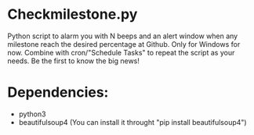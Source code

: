 # Checkmilestone.py
Python script to alarm you with N beeps and an alert window when any milestone reach the desired percentage at Github. Only for Windows for now. Combine with cron/"Schedule Tasks" to repeat the script as your needs. Be the first to know the big news!

# Dependencies: 
* python3
* beautifulsoup4 (You can install it throught "pip install beautifulsoup4")

